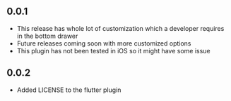 ## 0.0.1

* This release has whole lot of customization which a developer requires in the bottom drawer
* Future releases coming soon with more customized options
* This plugin has not been tested in iOS so it might have some issue

## 0.0.2

* Added LICENSE to the flutter plugin